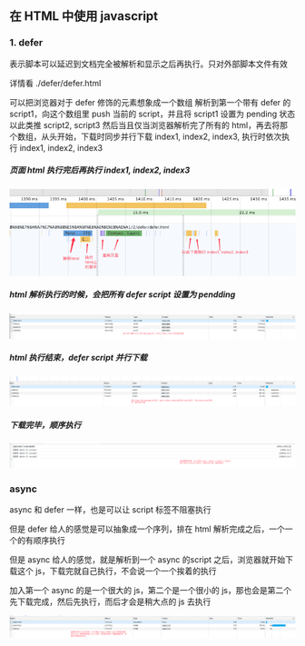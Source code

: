## 在 HTML 中使用 javascript

### 1. defer

表示脚本可以延迟到文档完全被解析和显示之后再执行。只对外部脚本文件有效

详情看 ./defer/defer.html

可以把浏览器对于 defer 修饰的元素想象成一个数组
解析到第一个带有 defer 的 script1，向这个数组里 push 当前的 script，并且将 script1 设置为 pending 状态
以此类推 script2, script3
然后当且仅当浏览器解析完了所有的 html，再去将那个数组，从头开始，下载时同步并行下载 index1, index2, index3, 执行时依次执行 index1, index2, index3


##### 页面 html 执行完后再执行 index1, index2, index3
 
![](./defer/performance.png)


##### html 解析执行的时候，会把所有 defer script 设置为 pendding

![](./defer/network1.png)

##### html 执行结束，defer script 并行下载

![](./defer/network2.png)

##### 下载完毕，顺序执行

![](./defer/console.png)

### async

async 和 defer 一样，也是可以让 script 标签不阻塞执行

但是 defer 给人的感觉是可以抽象成一个序列，排在 html 解析完成之后，一个一个的有顺序执行

但是 async 给人的感觉，就是解析到一个 async 的script 之后，浏览器就开始下载这个 js，下载完就自己执行，不会说一个一个挨着的执行

加入第一个 async 的是一个很大的 js，第二个是一个很小的 js，那也会是第二个先下载完成，然后先执行，而后才会是稍大点的 js 去执行

![](./async/network.png)
